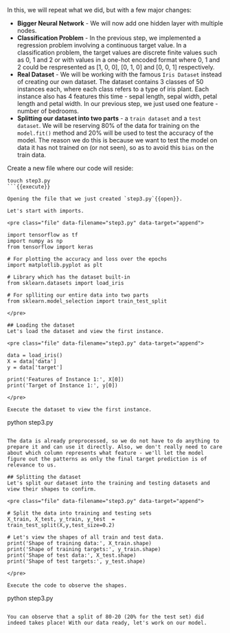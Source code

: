 In this, we will repeat what we did, but with a few major changes:
* **Bigger Neural Network** - We will now add one hidden layer with multiple nodes.
* **Classification Problem** - In the previous step, we implemented a regression problem involving a continuous target value. In a classification problem, the target values are discrete finite values such as 0, 1 and 2 or with values in a one-hot encoded format where 0, 1 and 2 could be respresented as [1, 0, 0], [0, 1, 0] and [0, 0, 1] respectively.
* **Real Dataset** - We will be working with the famous `Iris Dataset` instead of creating our own dataset. The dataset contains 3 classes of 50 instances each, where each class refers to a type of iris plant. Each instance also has 4 features this time - sepal length, sepal width, petal length and petal width. In our previous step, we just used one feature - number of bedrooms.
* **Splitting our dataset into two parts** - a `train dataset` and a `test dataset`. We will be reserving 80% of the data for training on the `model.fit()` method and 20% will be used to test the accuracy of the model. The reason we do this is because we want to test the model on data it has not trained on (or not seen), so as to avoid this `bias` on the train data.

Create a new file where our code will reside:

```
touch step3.py
```{{execute}}

Opening the file that we just created `step3.py`{{open}}.

Let's start with imports. 

<pre class="file" data-filename="step3.py" data-target="append">

import tensorflow as tf
import numpy as np
from tensorflow import keras

# For plotting the accuracy and loss over the epochs
import matplotlib.pyplot as plt

# Library which has the dataset built-in
from sklearn.datasets import load_iris

# For splliting our entire data into two parts
from sklearn.model_selection import train_test_split

</pre>

## Loading the dataset
Let's load the dataset and view the first instance.

<pre class="file" data-filename="step3.py" data-target="append">

data = load_iris()
X = data['data']
y = data['target']

print('Features of Instance 1:', X[0])
print('Target of Instance 1:', y[0])

</pre>

Execute the dataset to view the first instance.

```
python step3.py

```{{execute}}

The data is already preprocessed, so we do not have to do anything to prepare it and can use it directly. Also, we don't really need to care about which column represents what feature - we'll let the model figure out the patterns as only the final target prediction is of relevance to us.

## Splitting the dataset
Let's split our dataset into the training and testing datasets and view their shapes to confirm.

<pre class="file" data-filename="step3.py" data-target="append">

# Split the data into training and testing sets
X_train, X_test, y_train, y_test  = train_test_split(X,y,test_size=0.2)

# Let's view the shapes of all train and test data.
print('Shape of training data:', X_train.shape)
print('Shape of training targets:', y_train.shape)
print('Shape of test data:', X_test.shape)
print('Shape of test targets:', y_test.shape)

</pre>

Execute the code to observe the shapes.

```
python step3.py

```{{execute}}

You can observe that a split of 80-20 (20% for the test set) did indeed takes place! With our data ready, let's work on our model.
